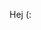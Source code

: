 Hej (:

<!---
moaviita/moaviita is a ✨ special ✨ repository because its `README.md` (this file) appears on your GitHub profile.
You can click the Preview link to take a look at your changes.
--->

